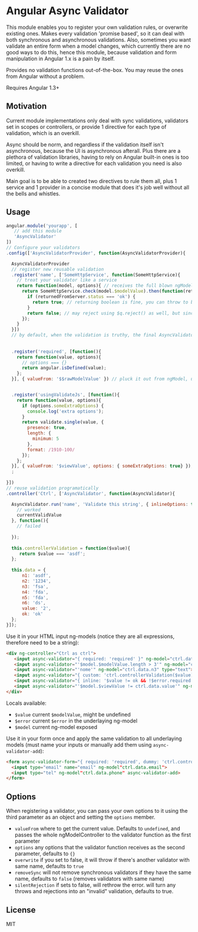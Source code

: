 Angular Async Validator
=====

This module enables you to register your own validation rules, or overwrite existing ones. Makes every validation 'promise based', so it can deal with both synchronous  and asynchronous validations. Also, sometimes you want validate an entire form when a model changes, which currently there are no good ways to do this, hence this module, because 
validation and form manipulation in Angular 1.x is a pain by itself.  

Provides no validation functions out-of-the-box. You may reuse the ones from Angular without a problem. 

Requires Angular 1.3+

## Motivation

Current module implementations only deal with sync validations, validators set in scopes or controllers, 
or provide 1 directive for each type of validation, which is an overkill. 

Async should be norm, and regardless if the validation itself isn't asynchronous, because the UI is asynchronous afterall. Plus there are a plethora of validation libraries, having to rely on Angular built-in ones is too limited, or having to write a directive for each validation you need is also overkill.

Main goal is to be able to created two directives to rule them all, plus 1 service and 1 provider in a concise 
module that does it's job well without all the bells and whistles.

## Usage

```js
angular.module('yourapp', [
   // add this module
   'AsyncValidator'
])
// Configure your validators
.config(['AsyncValidatorProvider', function(AsyncValidatorProvider){

  AsyncValidatorProvider
  // register new reusable validation
  .register('name', ['SomeHttpService', function(SomeHttpService){
    // treat your validator like a service
    return function(model, options){ // receives the full blown ngModelController
      return SomeHttpService.check(model.$modelValue).then(function(returnedFromServer){
        if (returnedFromServer.status === 'ok') {
          return true; // returning boolean is fine, you can throw to break the validation
        }
        return false; // may reject using $q.reject() as well, but since false will forcefully reject the validation
      });
    }
  }])
  // by default, when the validation is truthy, the final AsyncValidator.run() call will have the ngModel.$modelValue
  
  
  .register('required', [function(){
    return function(value, options){
      // options === {}
      return angular.isDefined(value);
    };
  }], { valueFrom: '$$rawModelValue' }) // pluck it out from ngModel, using $$rawModelValue instead of $modelValue, because $modelValue might only be defined after required validation is actually called


  .register('usingValidateJs', [function(){
    return function(value, options){
      if (options.someExtraOptions) {
        console.log('extra options');
      }
      return validate.single(value, {
        presence: true,
        length: {
          minimum: 5
        },
        format: /1910-100/
      });
    };
  }], { valueFrom: '$viewValue', options: { someExtraOptions: true} });
  ;
  
}])
// reuse validation programatically
.controller('Ctrl', ['AsyncValidator', function(AsyncValidator){

  AsyncValidator.run('name', 'Validate this string', { inlineOptions: true }).then(function(currentValidValue){
    // worked
    currentValidValue
  }, function(){
    // failed
    
  });
  
  this.controllerValidation = function($value){
     return $value === 'asdf';
  };
  
  this.data = {
      n1: 'asdf',
      n2: '1234',
      n3: 'fsa',
      n4: 'fda',
      n5: 'fda',
      n6: 'ds',
      value: '2',
      ok: 'ok'  
  };
}]);
```

Use it in your HTML input ng-models (notice they are all expressions, therefore need to be a string):

```html
<div ng-controller="Ctrl as ctrl">
   <input async-validator="{ required: 'required' }" ng-model="ctrl.data.n1" type="text">
   <input async-validator="'$model.$modelValue.length > 3'" ng-model="ctrl.data.n2" type="text">
   <input async-validator="'nome'" ng-model="ctrl.data.n3" type="text">
   <input async-validator="{ custom: 'ctrl.controllerValidation($value)' }" ng-model="ctrl.data.n4" type="text">
   <input async-validator="{ inline: '$value != ok && !$error.required' }" required ng-model="ctrl.data.n5" type="text" >
   <input async-validator="'$model.$viewValue != ctrl.data.value'" ng-model="data.n6" type="text">
</div>
```

Locals available:

* `$value` current `$modelValue`, might be undefined
* `$error` current `$error` in the underlaying ng-model
* `$model` current ng-model exposed

Use it in your form once and apply the same validation to all underlaying models (must name your inputs or manually add them using `async-validator-add`):

```html
<form async-validator-form="{ required: 'required', dummy: 'ctrl.controllerValidation($value)' }">
  <input type="email" name="email" ng-model"ctrl.data.email">
  <input type="tel" ng-model"ctrl.data.phone" async-validator-add>
</form>
```

## Options

When registering a validator, you can pass your own options to it using the third parameter as an object and setting the `options` member. 

* `valueFrom` where to get the current value. Defaults to `undefined`, and passes the whole ngModelController to the validator function as the first parameter
* `options` any options that the validator function receives as the second parameter, defaults to `{}`
* `overwrite` if you set to false, it will throw if there's another validator with same name, defaults to `true`
* `removeSync` will not remove synchronous validators if they have the same name, defaults to `false` (removes validators with same name)
* `silentRejection` if sets to false, will rethrow the error. will turn any throws and rejections into an "invalid" validation, defaults to true. 

## License

MIT
